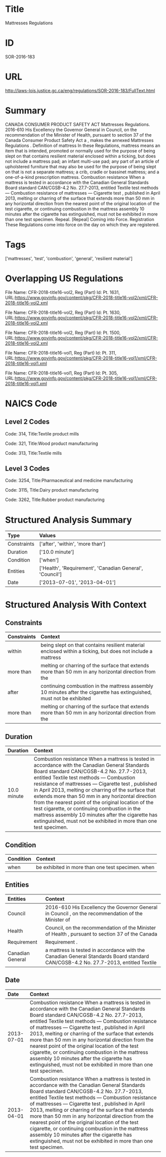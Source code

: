 # Title
Mattresses Regulations


# ID
SOR-2016-183

# URL
http://laws-lois.justice.gc.ca/eng/regulations/SOR-2016-183/FullText.html


# Summary
CANADA CONSUMER PRODUCT SAFETY ACT Mattresses Regulations.
2016-610 His Excellency the Governor General in Council, on the recommendation of the Minister of Health, pursuant to section 37 of the  Canada Consumer Product Safety Act a , makes the annexed  Mattresses Regulations .
Definition of  mattress In these Regulations,  mattress  means an item that is intended, promoted or normally used for the purpose of being slept on that contains resilient material enclosed within a ticking, but does not include a mattress pad; an infant multi-use pad; any part of an article of upholstered furniture that may also be used for the purpose of being slept on that is not a separate mattress; a crib, cradle or bassinet mattress; and a one-of-a-kind prescription mattress.
Combustion resistance When a mattress is tested in accordance with the Canadian General Standards Board standard CAN/CGSB-4.2 No. 27.7-2013, entitled  Textile test methods — Combustion resistance of mattresses — Cigarette test , published in April 2013, melting or charring of the surface that extends more than 50 mm in any horizontal direction from the nearest point of the original location of the test cigarette, or continuing combustion in the mattress assembly 10 minutes after the cigarette has extinguished, must not be exhibited in more than one test specimen.
Repeal.
[Repeal] Coming into Force.
Registration These Regulations come into force on the day on which they are registered.


# Tags
['mattresses', 'test', 'combustion', 'general', 'resilient material']


# Overlapping US Regulations
File Name: CFR-2018-title16-vol2, Reg (Part) Id: Pt. 1631, URL:https://www.govinfo.gov/content/pkg/CFR-2018-title16-vol2/xml/CFR-2018-title16-vol2.xml

File Name: CFR-2018-title16-vol2, Reg (Part) Id: Pt. 1630, URL:https://www.govinfo.gov/content/pkg/CFR-2018-title16-vol2/xml/CFR-2018-title16-vol2.xml

File Name: CFR-2018-title16-vol2, Reg (Part) Id: Pt. 1500, URL:https://www.govinfo.gov/content/pkg/CFR-2018-title16-vol2/xml/CFR-2018-title16-vol2.xml

File Name: CFR-2018-title16-vol1, Reg (Part) Id: Pt. 311, URL:https://www.govinfo.gov/content/pkg/CFR-2018-title16-vol1/xml/CFR-2018-title16-vol1.xml

File Name: CFR-2018-title16-vol1, Reg (Part) Id: Pt. 305, URL:https://www.govinfo.gov/content/pkg/CFR-2018-title16-vol1/xml/CFR-2018-title16-vol1.xml




# NAICS Code
## Level 2 Codes
Code: 314, Title:Textile product mills

Code: 321, Title:Wood product manufacturing

Code: 313, Title:Textile mills




## Level 3 Codes
Code: 3254, Title:Pharmaceutical and medicine manufacturing

Code: 3115, Title:Dairy product manufacturing

Code: 3262, Title:Rubber product manufacturing







# Structured Analysis Summary
| Type        | Values                                                   |
|:------------|:---------------------------------------------------------|
| Constraints | ['after', 'within', 'more than']                         |
| Duration    | ['10.0 minute']                                          |
| Condition   | ['when']                                                 |
| Entities    | ['Health', 'Requirement', 'Canadian General', 'Council'] |
| Date        | ['2013-07-01', '2013-04-01']                             |


# Structured Analysis With Context
 


## Constraints
| Constraints   | Context                                                                                                               |
|:--------------|:----------------------------------------------------------------------------------------------------------------------|
| within        | being slept on that contains resilient material enclosed within a ticking, but does not include a mattress            |
| more than     | melting or charring of the surface that extends more than 50 mm in any horizontal direction from the                  |
| after         | continuing combustion in the mattress assembly 10 minutes after the cigarette has extinguished, must not be exhibited |
| more than     | melting or charring of the surface that extends more than 50 mm in any horizontal direction from the                  |


## Duration
| Duration    | Context                                                                                                                                                                                                                                                                                                                                                                                                                                                                                                                                                                                   |
|:------------|:------------------------------------------------------------------------------------------------------------------------------------------------------------------------------------------------------------------------------------------------------------------------------------------------------------------------------------------------------------------------------------------------------------------------------------------------------------------------------------------------------------------------------------------------------------------------------------------|
| 10.0 minute | Combustion resistance When a mattress is tested in accordance with the Canadian General Standards Board standard CAN/CGSB-4.2 No. 27.7-2013, entitled  Textile test methods — Combustion resistance of mattresses — Cigarette test , published in April 2013, melting or charring of the surface that extends more than 50 mm in any horizontal direction from the nearest point of the original location of the test cigarette, or continuing combustion in the mattress assembly 10 minutes after the cigarette has extinguished, must not be exhibited in more than one test specimen. |


## Condition
| Condition   | Context                                           |
|:------------|:--------------------------------------------------|
| when        | be exhibited in more than one test specimen. when |


## Entities
| Entities         | Context                                                                                                                            |
|:-----------------|:-----------------------------------------------------------------------------------------------------------------------------------|
| Council          | 2016-610 His Excellency the Governor General in  Council , on the recommendation of the Minister of                                |
| Health           | Council, on the recommendation of the Minister of Health , pursuant to section 37 of the Canada                                    |
| Requirement      | Requirement .                                                                                                                      |
| Canadian General | a mattress is tested in accordance with the Canadian General Standards Board standard CAN/CGSB-4.2 No. 27.7-2013, entitled Textile |


## Date
| Date       | Context                                                                                                                                                                                                                                                                                                                                                                                                                                                                                                                                                                                   |
|:-----------|:------------------------------------------------------------------------------------------------------------------------------------------------------------------------------------------------------------------------------------------------------------------------------------------------------------------------------------------------------------------------------------------------------------------------------------------------------------------------------------------------------------------------------------------------------------------------------------------|
| 2013-07-01 | Combustion resistance When a mattress is tested in accordance with the Canadian General Standards Board standard CAN/CGSB-4.2 No. 27.7-2013, entitled  Textile test methods — Combustion resistance of mattresses — Cigarette test , published in April 2013, melting or charring of the surface that extends more than 50 mm in any horizontal direction from the nearest point of the original location of the test cigarette, or continuing combustion in the mattress assembly 10 minutes after the cigarette has extinguished, must not be exhibited in more than one test specimen. |
| 2013-04-01 | Combustion resistance When a mattress is tested in accordance with the Canadian General Standards Board standard CAN/CGSB-4.2 No. 27.7-2013, entitled  Textile test methods — Combustion resistance of mattresses — Cigarette test , published in April 2013, melting or charring of the surface that extends more than 50 mm in any horizontal direction from the nearest point of the original location of the test cigarette, or continuing combustion in the mattress assembly 10 minutes after the cigarette has extinguished, must not be exhibited in more than one test specimen. |


